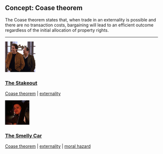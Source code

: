 ## Concept: Coase theorem

The Coase theorem states that, when trade in an externality is possible and there are no transaction costs, bargaining will lead to an efficient outcome regardless of the initial allocation of property rights.

<hr>
<div class="clip-listing">
<img src="media/icons/stakeout.jpg" alt="The Stakeout icon">

### [The Stakeout](../../clip/2/)

[Coase theorem](/concept/coase-theorem/) | [externality](/concept/externality/)
</div>

<div class="clip-listing">
<img src="media/icons/smelly_car.jpg" alt="The Smelly Car icon">

### [The Smelly Car](../../clip/36/)

[Coase theorem](/concept/coase-theorem/) | [externality](/concept/externality/) | [moral hazard](/concept/moral-hazard/)
</div>

